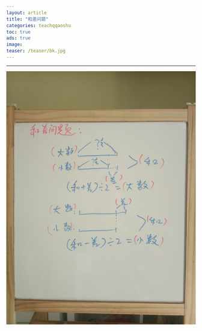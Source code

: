 ```yaml
---
layout: article
title: "和差问题"
categories: teachqqaoshu
toc: true
ads: true
image:
teaser: /teaser/bk.jpg
---
```


---



![df](https://github.com/storage201602/storage201602/blob/master/myhome2016/_posts/teachqqaoshu/2016-10-11-20161011173603teachqqaoshu.md/IMG_20161010_131410.jpg?raw=true)

